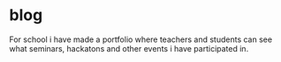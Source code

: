 # blog
For school i have made a portfolio where teachers and students can see what seminars, hackatons and other events i have participated in.
